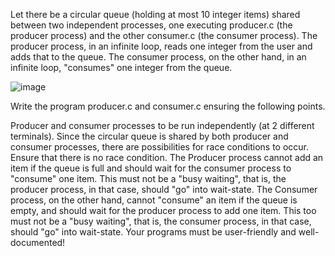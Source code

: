 Let there be a circular queue (holding at most 10 integer items) shared between two independent processes, one executing producer.c (the producer process)  and the other consumer.c (the consumer process). The producer process, in an infinite loop, reads one integer from the user and adds that to the queue. The consumer process, on the other hand, in an infinite loop, "consumes" one integer from the queue.  

![image](https://github.com/captainprice27/OS-lab-codes/assets/128576227/35ef8441-ad1b-471d-8f22-7b1c6761fd30)

Write the program producer.c and consumer.c ensuring the following points.

Producer and consumer processes to be run independently (at 2 different terminals).
Since the circular queue is shared by both producer and consumer processes, there are possibilities for race conditions to occur. Ensure that there is no race condition.
The Producer process cannot add an item if the queue is full and should wait for the consumer process to "consume" one item. This must not be a "busy waiting", that is, the producer process, in that case, should "go" into wait-state.
The Consumer process, on the other hand,  cannot "consume" an item if the queue is empty, and should wait for the producer process to add one item. This too must not be a "busy waiting", that is, the consumer process, in that case, should "go" into wait-state.
Your programs must be user-friendly and well-documented!
